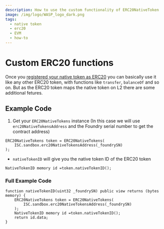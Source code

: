 ```yaml
---
description: How to use the custom functionality of ERC20NativeToken
image: /img/logo/WASP_logo_dark.png
tags:
  - native token
  - erc20
  - EVM
  - how-to
---
```


# Custom ERC20 functions

Once you [registered your native token as ERC20](./erc20-native-token.md) you can basically use it like any other ERC20 token, with functions like `transfer`, `balanceOf` and so on. But as the ERC20 token maps the native token on L2 there are some additional fetures.

## Example Code

1. Get your `ERC20NativeTokens` instance (In this case we will use `erc20NativeTokensAddress` and the Foundry serial number to get the contract address)
```solidity
ERC20NativeTokens token = ERC20NativeTokens(
    ISC.sandbox.erc20NativeTokensAddress(_foundrySN)
);
```

* `nativeTokenID` will give you the native token ID of the ERC20 token
```solidity
NativeTokenID memory id =token.nativeTokenID();
```


### Full Example Code

```solidity
function nativeTokenID(uint32 _foundrySN) public view returns (bytes memory) {
    ERC20NativeTokens token = ERC20NativeTokens(
        ISC.sandbox.erc20NativeTokensAddress(_foundrySN)
    );
    NativeTokenID memory id =token.nativeTokenID();
    return id.data;
}
```
